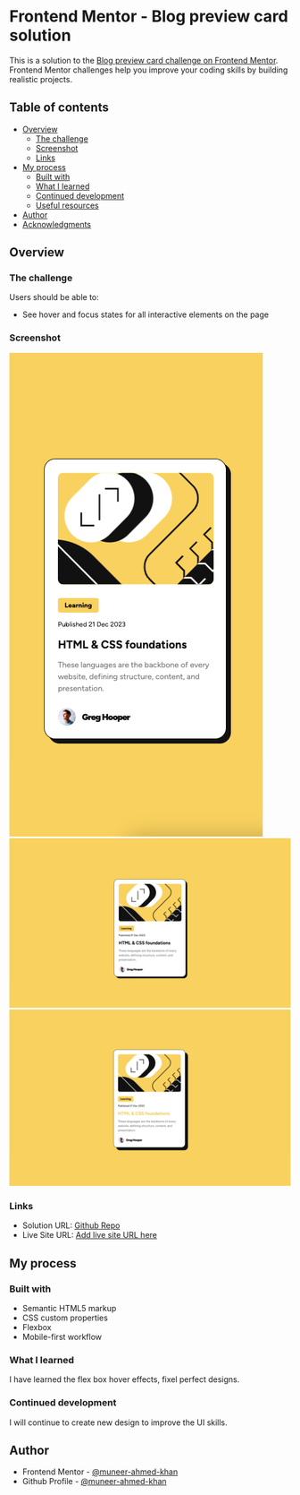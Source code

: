 # Frontend Mentor - Blog preview card solution

This is a solution to the [Blog preview card challenge on Frontend Mentor](https://www.frontendmentor.io/challenges/blog-preview-card-ckPaj01IcS). Frontend Mentor challenges help you improve your coding skills by building realistic projects. 

## Table of contents

- [Overview](#overview)
  - [The challenge](#the-challenge)
  - [Screenshot](#screenshot)
  - [Links](#links)
- [My process](#my-process)
  - [Built with](#built-with)
  - [What I learned](#what-i-learned)
  - [Continued development](#continued-development)
  - [Useful resources](#useful-resources)
- [Author](#author)
- [Acknowledgments](#acknowledgments)

## Overview

### The challenge

Users should be able to:

- See hover and focus states for all interactive elements on the page

### Screenshot

![Mobile View](./Mobile-view.png)
![Desktop View](./Desktop-view.png)
![Desktop View Focus](./Desktop-view-focus.png)



### Links

- Solution URL: [Github Repo](https://github.com/muneer-ahmed-khan/frontend-mentor/tree/master/blog-preview-card-main)
- Live Site URL: [Add live site URL here](https://your-live-site-url.com)

## My process

### Built with

- Semantic HTML5 markup
- CSS custom properties
- Flexbox
- Mobile-first workflow

### What I learned

I have learned the flex box hover effects, fixel perfect designs.

### Continued development

I will continue to create new design to improve the UI skills.

## Author

- Frontend Mentor - [@muneer-ahmed-khan](https://www.frontendmentor.io/profile/@muneer-ahmed-khan)
- Github Profile - [@muneer-ahmed-khan](https://github.com/muneer-ahmed-khan/)

